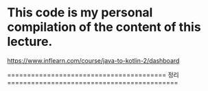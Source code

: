 # This code is my personal compilation of the content of this lecture.
https://www.inflearn.com/course/java-to-kotlin-2/dashboard

======================================== 정리 ===========================================
